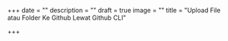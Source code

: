 +++
date = ""
description = ""
draft = true
image = ""
title = "Upload File atau Folder Ke Github Lewat Github CLI"

+++
